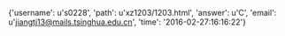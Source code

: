 {'username': u's0228', 'path': u'xz1203/1203.html', 'answer': u'C', 'email': u'jiangtj13@mails.tsinghua.edu.cn', 'time': '2016-02-27:16:16:22'}